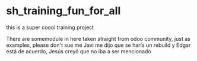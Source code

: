 # sh_training_fun_for_all
this is a super coool training project 

There are somemodule in here taken straight from odoo community, just as examples, please don't sue me Javi me dijo que se haría un rebuild y Edgar está de acuerdo, Jesús creyó que no iba a ser mencionado
